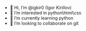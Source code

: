- 👋 Hi, I’m @igkir0 (Igor Kirillov)
- 👀 I’m interested in python\html\css
- 🌱 I’m currently learning python
- 💞️ I’m looking to collaborate on git


<!---
igkir0/igkir0 is a ✨ special ✨ repository because its `README.md` (this file) appears on your GitHub profile.
You can click the Preview link to take a look at your changes.
--->

